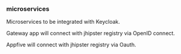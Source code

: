### microservices
Microservices to be integrated with Keycloak.

Gateway app will connect with jhipster registry via OpenID connect.

Appfive will connect with jhipster registry via Oauth.



